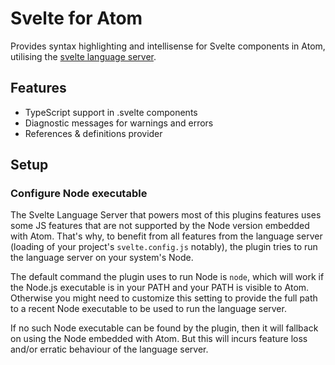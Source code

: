 # Svelte for Atom

Provides syntax highlighting and intellisense for Svelte components in Atom, utilising the [svelte language server](https://github.com/sveltejs/language-tools/tree/master/packages/language-server).

## Features

- TypeScript support in .svelte components
- Diagnostic messages for warnings and errors
- References & definitions provider

## Setup

### Configure Node executable

The Svelte Language Server that powers most of this plugins features uses some JS features that are not supported by the Node version embedded with Atom. That's why, to benefit from all features from the language server (loading of your project's `svelte.config.js` notably), the plugin tries to run the language server on your system's Node.

The default command the plugin uses to run Node is `node`, which will work if the Node.js executable is in your PATH and your PATH is visible to Atom. Otherwise you might need to customize this setting to provide the full path to a recent Node executable to be used to run the language server.

If no such Node executable can be found by the plugin, then it will fallback on using the Node embedded with Atom. But this will incurs feature loss and/or erratic behaviour of the language server.
